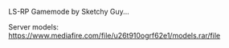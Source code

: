 LS-RP Gamemode by Sketchy Guy...

Server models: https://www.mediafire.com/file/u26t910ogrf62e1/models.rar/file
